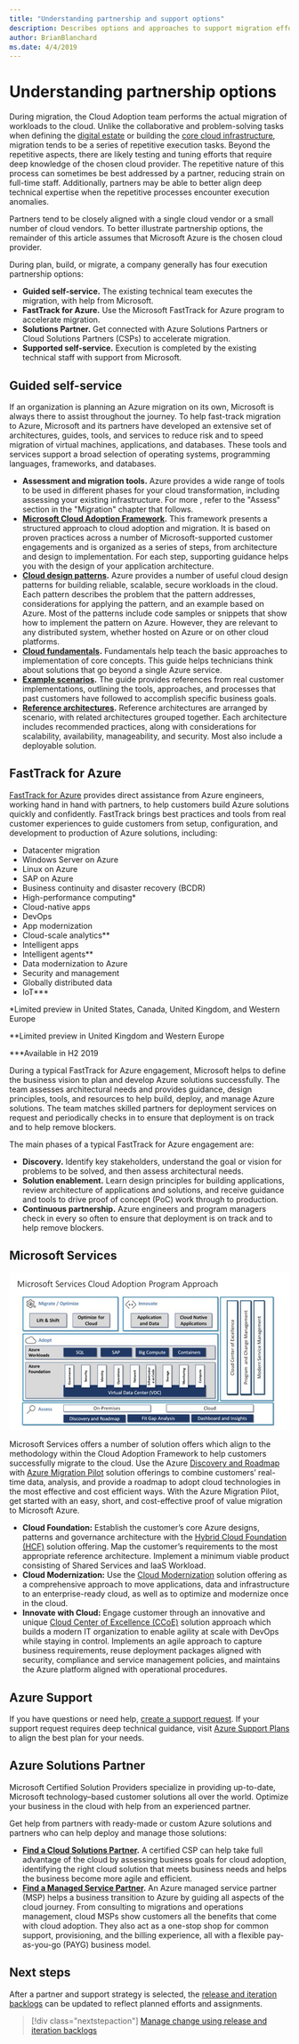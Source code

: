 ```yaml
---
title: "Understanding partnership and support options" 
description: Describes options and approaches to support migration efforts
author: BrianBlanchard
ms.date: 4/4/2019
---
```


# Understanding partnership options

During migration, the Cloud Adoption team performs the actual migration of workloads to the cloud. Unlike the collaborative and problem-solving tasks when defining the [digital estate](../../../digital-estate/index.md) or building the [core cloud infrastructure](../../../infrastructure/index.md), migration tends to be a series of repetitive execution tasks. Beyond the repetitive aspects, there are likely testing and tuning efforts that require deep knowledge of the chosen cloud provider. The repetitive nature of this process can sometimes be best addressed by a partner, reducing strain on full-time staff. Additionally, partners may be able to better align deep technical expertise when the repetitive processes encounter execution anomalies.

Partners tend to be closely aligned with a single cloud vendor or a small number of cloud vendors. To better illustrate partnership options, the remainder of this article assumes that Microsoft Azure is the chosen cloud provider.

During plan, build, or migrate, a company generally has four execution partnership options:

- **Guided self-service.** The existing technical team executes the migration, with help from Microsoft.
- **FastTrack for Azure.** Use the Microsoft FastTrack for Azure program to accelerate migration.
- **Solutions Partner.** Get connected with Azure Solutions Partners or Cloud Solutions Partners (CSPs) to accelerate migration.
- **Supported self-service.** Execution is completed by the existing technical staff with support from Microsoft.

## Guided self-service

If an organization is planning an Azure migration on its own, Microsoft is always there to assist throughout the journey. To help fast-track migration to Azure, Microsoft and its partners have developed an extensive set of architectures, guides, tools, and services to reduce risk and to speed migration of virtual machines, applications, and databases. These tools and services support a broad selection of operating systems, programming languages, frameworks, and databases.

- **Assessment and migration tools.** Azure provides a wide range of tools to be used in different phases for your cloud transformation, including assessing your existing infrastructure. For more , refer to the "Assess" section in the "Migration" chapter that follows.
- **[Microsoft Cloud Adoption Framework](../../index.md).** This framework presents a structured approach to cloud adoption and migration. It is based on proven practices across a number of Microsoft-supported customer engagements and is organized as a series of steps, from architecture and design to implementation. For each step, supporting guidance helps you with the design of your application architecture.
- **[Cloud design patterns](/azure/architecture/patterns).** Azure provides a number of useful cloud design patterns for building reliable, scalable, secure workloads in the cloud. Each pattern describes the problem that the pattern addresses, considerations for applying the pattern, and an example based on Azure. Most of the patterns include code samples or snippets that show how to implement the pattern on Azure. However, they are relevant to any distributed system, whether hosted on Azure or on other cloud platforms.
- **[Cloud fundamentals](/azure/architecture/guide).** Fundamentals help teach the basic approaches to implementation of core concepts. This guide helps technicians think about solutions that go beyond a single Azure service.
- **[Example scenarios](/azure/architecture/example-scenario).** The guide provides references from real customer implementations, outlining the tools, approaches, and processes that past customers have followed to accomplish specific business goals.
- **[Reference architectures](/azure/architecture/reference-architectures).** Reference architectures are arranged by scenario, with related architectures grouped together. Each architecture includes recommended practices, along with considerations for scalability, availability, manageability, and security. Most also include a deployable solution.

## FastTrack for Azure

[FastTrack for Azure](https://azure.microsoft.com/roadmap/fasttrack-for-azure) provides direct assistance from Azure engineers, working hand in hand with partners, to help customers build Azure solutions quickly and confidently. FastTrack brings best practices and tools from real customer experiences to guide customers from setup, configuration, and development to production of Azure solutions, including:

- Datacenter migration
- Windows Server on Azure
- Linux on Azure
- SAP on Azure
- Business continuity and disaster recovery (BCDR)
- High-performance computing*
- Cloud-native apps
- DevOps
- App modernization
- Cloud-scale analytics**
- Intelligent apps
- Intelligent agents**
- Data modernization to Azure
- Security and management
- Globally distributed data
- IoT***

*Limited preview in United States, Canada, United Kingdom, and Western Europe

**Limited preview in United Kingdom and Western Europe

***Available in H2 2019

During a typical FastTrack for Azure engagement, Microsoft helps to define the business vision to plan and develop Azure solutions successfully. The team assesses architectural needs and provides guidance, design principles, tools, and resources to help build, deploy, and manage Azure solutions. The team matches skilled partners for deployment services on request and periodically checks in to ensure that deployment is on track and to help remove blockers.

The main phases of a typical FastTrack for Azure engagement are:

- **Discovery.** Identify key stakeholders, understand the goal or vision for problems to be solved, and then assess architectural needs.
- **Solution enablement.** Learn design principles for building applications, review architecture of applications and solutions, and receive guidance and tools to drive proof of concept (PoC) work through to production.
- **Continuous partnership.** Azure engineers and program managers check in every so often to ensure that deployment is on track and to help remove blockers.

## Microsoft Services

![Microsoft Services Cloud Adoption Framework approach](../../../_images/mcs-program-approach.jpg)

Microsoft Services offers a number of solution offers which align to the methodology within the Cloud Adoption Framework to help customers successfully migrate to the cloud. Use the Azure [Discovery and Roadmap](https://aka.ms/ca-dr) with [Azure Migration Pilot](https://microsoft.sharepoint.com/:p:/r/teams/CampusIPLibraries/MCS/_layouts/15/Doc.aspx?sourcedoc=%7BF463FF39-D2D9-4C81-AE8D-49351DF5CB22%7D&file=Azure%20Migration%20Pilot%20-%20Datasheet.pptx&action=edit&mobileredirect=true&DefaultItemOpen=1&cid=9ed580e2-5482-464a-accd-4ae8e0f8d892) solution offerings to combine customers’ real-time data, analysis, and provide a roadmap to adopt cloud technologies in the most effective and cost efficient ways. With the Azure Migration Pilot, get started with an easy, short, and cost-effective proof of value migration to Microsoft Azure.

- **Cloud Foundation:** Establish the customer’s core Azure designs, patterns and governance architecture with the [Hybrid Cloud Foundation (HCF)](http://download.microsoft.com/download/D/8/7/D872DFD0-1C46-4145-95E4-B5EAB2958B96/Hybrid_Cloud_Foundation_Datasheet_EN_US.pdf) solution offering. Map the customer’s requirements to the most appropriate reference architecture. Implement a minimum viable product consisting of Shared Services and IaaS Workload.
- **Cloud Modernization:** Use the [Cloud Modernization](http://download.microsoft.com/download/3/7/3/373F90E3-8568-44F3-B096-CD9C1CD28AB7/Cloud_Modernization_Datasheet_EN_US.pdf) solution offering as a comprehensive approach to move applications, data and infrastructure to an enterprise-ready cloud, as well as to optimize and modernize once in the cloud.
- **Innovate with Cloud:** Engage customer through an innovative and unique [Cloud Center of Excellence (CCoE)](http://download.microsoft.com/download/F/8/B/F8BBE4BD-E5F8-4DFB-82F7-C0A4E17051BB/Cloud_Center_of_Excellence_Datasheet_EN_US.pdf) solution approach which builds a modern IT organization to enable agility at scale with DevOps while staying in control. Implements an agile approach to capture business requirements, reuse deployment packages aligned with security, compliance and service management policies, and maintains the Azure platform aligned with operational procedures.

## Azure Support

If you have questions or need help, [create a support request](https://ms.portal.azure.com/#blade/Microsoft_Azure_Support/HelpAndSupportBlade/newsupportrequest). If your support request requires deep technical guidance, visit [Azure Support Plans](https://azure.microsoft.com/support/plans/) to align the best plan for your needs.

## Azure Solutions Partner

Microsoft Certified Solution Providers specialize in providing up-to-date, Microsoft technology–based customer solutions all over the world. Optimize your business in the cloud with help from an experienced partner.

Get help from partners with ready-made or custom Azure solutions and partners who can help deploy and manage those solutions:

- **[Find a Cloud Solutions Partner](https://www.microsoft.com/solution-providers/home).** A certified CSP can help take full advantage of the cloud by assessing business goals for cloud adoption, identifying the right cloud solution that meets business needs and helps the business become more agile and efficient.
- **[Find a Managed Service Partner](https://www.microsoft.com/solution-providers/search?cacheId=16a3b49b-fef2-449d-bdf0-628008114cca).** An Azure managed service partner (MSP) helps a business transition to Azure by guiding all aspects of the cloud journey. From consulting to migrations and operations management, cloud MSPs show customers all the benefits that come with cloud adoption. They also act as a one-stop shop for common support, provisioning, and the billing experience, all with a flexible pay-as-you-go (PAYG) business model.

## Next steps

After a partner and support strategy is selected, the [release and iteration backlogs](./release-iteration-backlog.md) can be updated to reflect planned efforts and assignments.

> [!div class="nextstepaction"]
> [Manage change using release and iteration backlogs](./release-iteration-backlog.md)
